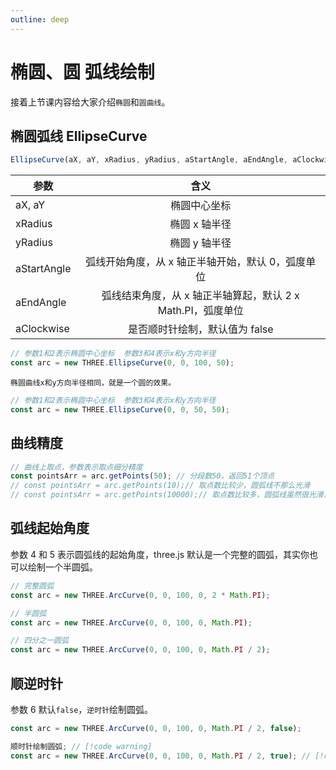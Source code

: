 ```yaml
---
outline: deep
---
```


# 椭圆、圆 弧线绘制

接着上节课内容给大家介绍`椭圆`和`圆曲线`。

## 椭圆弧线 EllipseCurve

```js
EllipseCurve(aX, aY, xRadius, yRadius, aStartAngle, aEndAngle, aClockwise);
```

| 参数        |                            含义                             |
| ----------- | :---------------------------------------------------------: |
| aX, aY      |                        椭圆中心坐标                         |
| xRadius     |                        椭圆 x 轴半径                        |
| yRadius     |                        椭圆 y 轴半径                        |
| aStartAngle |      弧线开始角度，从 x 轴正半轴开始，默认 0，弧度单位      |
| aEndAngle   | 弧线结束角度，从 x 轴正半轴算起，默认 2 x Math.PI，弧度单位 |
| aClockwise  |               是否顺时针绘制，默认值为 false                |

```js
// 参数1和2表示椭圆中心坐标  参数3和4表示x和y方向半径
const arc = new THREE.EllipseCurve(0, 0, 100, 50);
```

`椭圆曲线x和y方向半径相同，就是一个圆的效果。`

```js
// 参数1和2表示椭圆中心坐标  参数3和4表示x和y方向半径
const arc = new THREE.EllipseCurve(0, 0, 50, 50);
```

## 曲线精度

```js
// 曲线上取点，参数表示取点细分精度
const pointsArr = arc.getPoints(50); // 分段数50，返回51个顶点
// const pointsArr = arc.getPoints(10);// 取点数比较少，圆弧线不那么光滑
// const pointsArr = arc.getPoints(10000);// 取点数比较多，圆弧线虽然很光滑，但是影响性能
```

## 弧线起始角度

参数 4 和 5 表示圆弧线的起始角度，three.js 默认是一个完整的圆弧，其实你也可以绘制一个半圆弧。

```js
// 完整圆弧
const arc = new THREE.ArcCurve(0, 0, 100, 0, 2 * Math.PI);

// 半圆弧
const arc = new THREE.ArcCurve(0, 0, 100, 0, Math.PI);

// 四分之一圆弧
const arc = new THREE.ArcCurve(0, 0, 100, 0, Math.PI / 2);
```

## 顺逆时针

参数 6 默认`false`，`逆时针`绘制圆弧。

```js
const arc = new THREE.ArcCurve(0, 0, 100, 0, Math.PI / 2, false);

顺时针绘制圆弧; // [!code warning]
const arc = new THREE.ArcCurve(0, 0, 100, 0, Math.PI / 2, true); // [!code warning]
```
